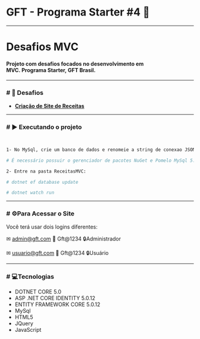 <h1>GFT - Programa Starter #4 🚀</h1>

<hr>

<h1>Desafios MVC</h1>

<h4>Projeto com desafios focados no desenvolvimento em MVC. Programa Starter, GFT Brasil.</h1>
<hr>
<h3># 🏁 Desafios </h3>

- [**Criação de Site de Receitas**](https://github.com/oandreoliveira/DesafioMvc/blob/main/wwwroot/Imagens/Desafio%20MVC%20(%20Gerenciador%20de%20Receitas%20)%20(1).pdf)

<hr>

<h3># ▶️ Executando o projeto</h3>

```bash


1- No MySql, crie um banco de dados e renomeie a string de conexao JSON na raiz do projeto com o nome do banco e suas credenciais.

# É necessário possuir o gerenciador de pacotes NuGet e Pomelo MySql 5.0.3

2- Entre na pasta ReceitasMVC:

# dotnet ef database update

# dotnet watch run
```
<hr>
<h3># ⚙Para Acessar o Site</h3>

Você terá usar dois logins diferentes:

✉ admin@gft.com 🔑 Gft@1234 🔒Administrador

✉ usuario@gft.com 🔑 Gft@1234 🔒Usuário

<hr>

<h3># 💻Tecnologias</h3>

- DOTNET CORE 5.0
- ASP .NET CORE IDENTITY 5.0.12
- ENTITY FRAMEWORK CORE 5.0.12
- MySql
- HTML5
- JQuery
- JavaScript






